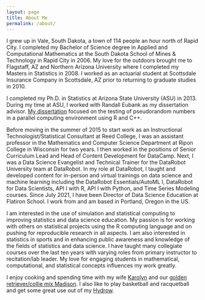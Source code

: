 ```yaml
---
layout: page
title: About Me
permalink: /about/
---
```


I grew up in Vale, South Dakota, a town of 114 people an hour north of Rapid City.  I completed my Bachelor of Science degree in Applied and Computational Mathematics at the South Dakota School of Mines & Technology in Rapid City in 2006.  My love for the outdoors brought me to Flagstaff, AZ and Northern Arizona University where I completed my Masters in Statistics in 2008. I worked as an actuarial student at Scottsdale Insurance Company in Scottsdale, AZ prior to returning to graduate studies in 2010. 

I completed my Ph.D. in Statistics at Arizona State University (ASU) in 2013.  During my time at ASU, I worked with Randall Eubank as my dissertation advisor.  [My dissertation](https://repository.asu.edu/attachments/110682/content/Ismay_asu_0010E_13098.pdf) focused on the testing of pseudorandom numbers in a parallel computing environment using R and C++.

Before moving in the summer of 2015 to start work as an Instructional Technologist/Statistical Consultant at Reed College, I was an assistant professor in the Mathematics and Computer Science Department at Ripon College in Wisconsin for two years.  I then worked in the positions of Senior Curriculum Lead and Head of Content Development for DataCamp. Next, I was a Data Science Evangelist and Technical Trainer for the DataRobot University team at DataRobot. In my role at DataRobot, I taught and developed content for in-person and virtual trainings on data science and machine learning including the DataRobot Essentials/AutoML I, DataRobot for Data Scientists, API I with R, API I with Python, and Time Series Modeling courses. Since July 2021, I have been Director of Data Science Education at Flatiron School. I work from and am based in Portland, Oregon in the US. 

I am interested in the use of simulation and statistical computing to improving statistics and data science education.  My passion is for working with others on statistical projects using the R computing language and on pushing for reproducible research in all aspects.  I am also interested in statistics in sports and in enhancing public awareness and knowledge of the fields of statistics and data science. I have taught many collegiate courses over the last ten years with varying roles from primary instructor to recitation/lab leader.  My love for engaging students in mathematical, computational, and statistical concepts influences my work greatly.

I enjoy cooking and spending time with my wife <a href="https://www.linkedin.com/in/karolyn-ismay-40508028" target="_blank">Karolyn</a> and our <a href="{{ site.baseurl }}/figs/madison.jpg" target="_blank">golden retriever/collie mix Madison</a>.  I also like to play basketball and racquetball and get some great use out of my [Hydrow](https://hydrow.com/).
